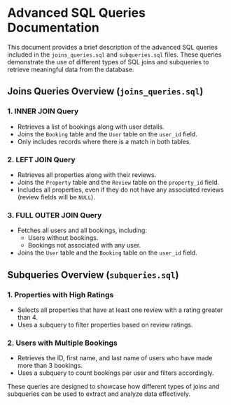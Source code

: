 # Advanced SQL Queries Documentation

This document provides a brief description of the advanced SQL queries included in the `joins_queries.sql` and `subqueries.sql` files. These queries demonstrate the use of different types of SQL joins and subqueries to retrieve meaningful data from the database.

## Joins Queries Overview (`joins_queries.sql`)

### 1. **INNER JOIN Query**
- Retrieves a list of bookings along with user details.
- Joins the `Booking` table and the `User` table on the `user_id` field.
- Only includes records where there is a match in both tables.

### 2. **LEFT JOIN Query**
- Retrieves all properties along with their reviews.
- Joins the `Property` table and the `Review` table on the `property_id` field.
- Includes all properties, even if they do not have any associated reviews (review fields will be `NULL`).

### 3. **FULL OUTER JOIN Query**
- Fetches all users and all bookings, including:
  - Users without bookings.
  - Bookings not associated with any user.
- Joins the `User` table and the `Booking` table on the `user_id` field.

## Subqueries Overview (`subqueries.sql`)

### 1. **Properties with High Ratings**
- Selects all properties that have at least one review with a rating greater than 4.
- Uses a subquery to filter properties based on review ratings.

### 2. **Users with Multiple Bookings**
- Retrieves the ID, first name, and last name of users who have made more than 3 bookings.
- Uses a subquery to count bookings per user and filters accordingly.

These queries are designed to showcase how different types of joins and subqueries can be used to extract and analyze data effectively.